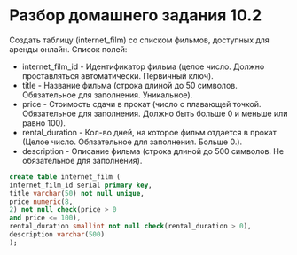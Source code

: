 # Разбор домашнего задания 10.2
Создать таблицу (internet_film) со списком фильмов, доступных для аренды онлайн. Список полей:
- internet_film_id - Идентификатор фильма (целое число. Должно проставляться автоматически. Первичный ключ).
- title - Название фильма (строка длиной до 50 символов. Обязательное для заполнения. Уникальное).
- price - Стоимость сдачи в прокат (число с плавающей точкой. Обязательное для заполнения. Должно быть больше 0 и меньше или равно 100).
- rental_duration - Кол-во дней, на которое фильм отдается в прокат (Целое число. Обязательное для заполнения. Больше 0.).
- description - Описание фильма (строка длиной до 500 символов. Не обязательное для заполнения).
```sql
create table internet_film (
internet_film_id serial primary key,
title varchar(50) not null unique,
price numeric(8,
2) not null check(price > 0
and price <= 100),
rental_duration smallint not null check(rental_duration > 0),
description varchar(500)
);
```
